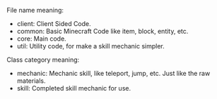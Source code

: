 File name meaning:
- client: Client Sided Code.
- common: Basic Minecraft Code like item, block, entity, etc.
- core: Main code.
- util: Utility code, for make a skill mechanic simpler.

Class category meaning:
- mechanic: Mechanic skill, like teleport, jump, etc. Just like the raw materials.
- skill: Completed skill mechanic for use.